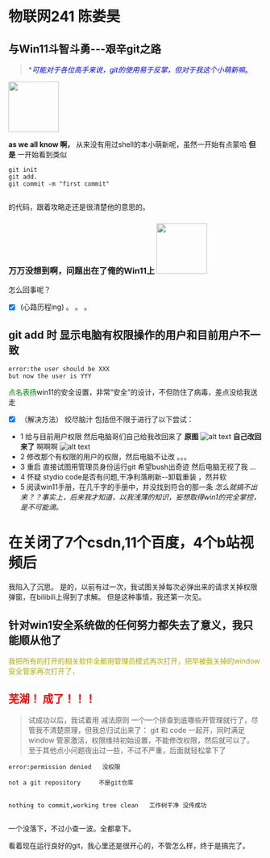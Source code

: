 # 物联网241 陈娄昊
## 与Win11斗智斗勇---艰辛git之路 
>*<font color="blue">*可能对于各位高手来说，git的使用易于反掌，但对于我这个小萌新嘛*。</font>
<img src="12345.jpg"  width=100 height=100>
  
**as we all know 啊，** 从来没有用过shell的本小萌新呢，虽然一开始有点蒙哈   **但是** 一开始看到类似
  
```
git init
git add.
git commit -m "first commit"
  
```
的代码，跟着攻略走还是很清楚他的意思的。
### 万万没想到啊，问题出在了俺的Win11上 <img src="。jpg.webp"  width=100 height=100>
怎么回事呢？
- [x] (心路历程ing)
。
。
。
## git add 时 显示电脑有权限操作的用户和目前用户不一致
```
error:the user should be XXX
but now the user is YYY
``` 
 <font color="green">点名表扬</font>win11的安全设置，非常“安全”的设计，不但防住了病毒，差点没给我送走
  
- [x] （解决方法） 
绞尽脑汁 包括但不限于进行了以下尝试：
- 1 给与目前用户权限   然后电脑哥们自己给我改回来了
**原图**
![alt text](<2024-09-21 001301.png> )
**自己改回来了**  啊啊啊
![alt text](<屏幕截图 2024-09-21 001837.png> )
- 2 修改那个有权限的用户的权限，然后电脑不让改 。。。
- 3   重启 直接试图用管理员身份运行git 希望bush出奇迹 然后电脑无视了我 ...
- 4 怀疑 stydio code是否有问题,干净利落刷新--卸载重装 ，然并软 
- 5 阅读win11手册，在几千字的手册中，并没找到符合的那一条
*怎么就搞不出来？？事实上，后来我才知道，以我浅薄的知识，妄想取得win1的完全掌控，是不可能滴。*
# 在关闭了**7**个csdn,**11**个百度，4个b站视频后
我陷入了沉思。
是的，以前有过一次，我试图关掉每次必弹出来的请求关掉权限弹窗，在bilibili上得到了求解。
但是这种事情，我还第一次见。
  
## 针对win1安全系统做的任何努力都失去了意义，我只能顺从他了
  
 <font color="blac">我把所有的打开的相关软件全都用管理员模式再次打开，把早被我关掉的window安全管家再次打开了，</font> 
## <font color="red">芜湖！ 成了！！！</font> 
  
> 试成功以后，我试着用 减法原则  一个一个排查到底哪些开管理就行了，尽管我不清楚原理，但我总归试出来了：
git 和 code 一起开，同时满足window 管家激活，权限维持初始设置，不能修改权限，然后就可以了。
至于其他点小问题夜出过一些，不过不严重，后面就轻松拿下了 
```
error:permission denied   没权限
```
```
not a git repository     不是git仓库   
  
```
  
```
nothing to commit,working tree clean   工作树干净 没传成功
  
```
一个没落下，不过小查一波。全都拿下。
  
看着现在运行良好的git，我心里还是很开心的，不管怎么样，终于是搞完了。
  
  
  
  
  
  